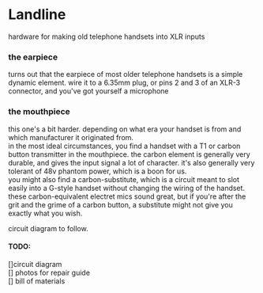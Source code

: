 # Landline
hardware for making old telephone handsets into XLR inputs  

### the earpiece  
turns out that the earpiece of most older telephone handsets is a simple dynamic element.
wire it to a 6.35mm plug, or pins 2 and 3 of an XLR-3 connector, and you've got yourself a microphone

### the mouthpiece

this one's a bit harder. depending on what era your handset is from and which manufacturer it originated from.  
in the most ideal circumstances, you find a handset with a T1 or carbon button transmitter in the mouthpiece. the carbon element is generally very durable, and gives the input signal a lot of character. it's also generally very tolerant of 48v phantom power, which is a boon for us.  
you might also find a carbon-substitute, which is a circuit meant to slot easily into a G-style handset without changing the wiring of the handset.  
these carbon-equivalent electret mics sound great, but if you're after the grit and the grime of a carbon button, a substitute might not give you exactly what you wish.

circuit diagram to follow.  

#### TODO: 

[]circuit diagram  
[] photos for repair guide  
[] bill of materials

